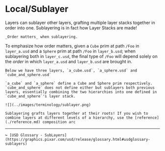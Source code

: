 # Local/Sublayer

Layers can sublayer other layers, grafting multiple layer stacks together in order into one. Sublayering is in fact how Layer Stacks are made!

```admonish danger title=""
_Order matters_ when sublayering.  
```

To emphasize how order matters, given a `Cube` prim at path `/Foo` in `layer_a.usd` and a `Sphere` prim at path `/Foo` in `layer_b.usd`; when sublayering both in `layer_c.usd`, the final type of `/Foo` will depend solely on the _order_ in which `layer_a.usd` and `layer_b.usd` are brought in.

```admonish example title="Simple Sublayering Example"
Below we have three layers, `a_cube.usd`, `a_sphere.usd` and `cube_and_sphere.usd`

`a_cube` and `a_sphere` define a Cube and Sphere prim respectively. `cube_and_sphere` does not define either but sublayers both previous layers, essentially combining the two hierarchies into one defined in `cube_and_sphere`'s layer stack.

![](../images/terminology/sublayer.png)
```

```admonish warning title=""
Sublayering grafts layers together at their roots! If you wish to combine layers at different levels of a hierarchy, use the [reference](./reference.md) composition arc
```

---

```admonish note title=""
↪ [USD Glossary - SubLayers](https://graphics.pixar.com/usd/release/glossary.html#usdglossary-sublayers)
```
